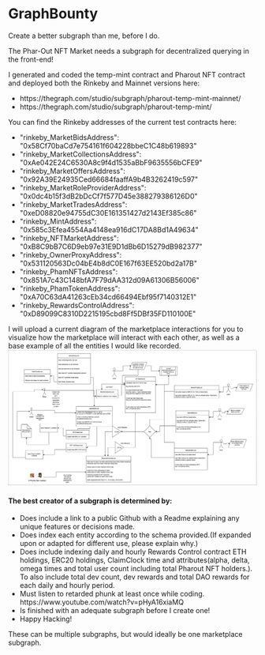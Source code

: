 # GraphBounty
Create a better subgraph than me, before I do.

The Phar-Out NFT Market needs a subgraph for decentralized querying in the front-end!

I generated and coded the temp-mint contract and Pharout NFT contract and deployed both the Rinkeby and Mainnet versions here:
<ul>
  <li>https://thegraph.com/studio/subgraph/pharout-temp-mint-mainnet/</li>
  <li>https://thegraph.com/studio/subgraph/pharout-temp-mint/</li>
</ul>
You can find the Rinkeby addresses of the current test contracts here:

<ul>
  <li>"rinkeby_MarketBidsAddress": "0x58Cf70baCd7e754161f604228bbeC1C48b619893"</li>
  <li> "rinkeby_MarketCollectionsAddress": "0xAe042E24C6530A8c9f4d1535aBbF9635556bCFE9"</li>
  <li> "rinkeby_MarketOffersAddress": "0x92A39E24935Ced66684faaffA9b4B3262419c597"</li>
  <li> "rinkeby_MarketRoleProviderAddress": "0x0dc4b15f3dB2bDcCf7f577D45e388279386126D0"</li>
  <li> "rinkeby_MarketTradesAddress": "0xeD08820e94755dC30E161351427d2143Ef385c86"</li>
  <li> "rinkeby_MintAddress": "0x585c3Efea4554Aa4148ea916dC17DA8Bd1A49634"</li>
  <li> "rinkeby_NFTMarketAddress": "0xB8C9bB7C6D9eb97e31E9D1dBb6D15279dB982377"</li>
  <li> "rinkeby_OwnerProxyAddress": "0x531120563Dc04bE4b8dC0E167f63EE520bd2a17B"</li>
  <li>  "rinkeby_PhamNFTsAddress": "0x851A7c43C148bfA7F79dAA312d09A61306B56006"</li>
  <li> "rinkeby_PhamTokenAddress": "0xA70C63dA41263cEb34cd66494Ebf95f7140312E1"</li>
  <li>  "rinkeby_RewardsControlAddress": "0xD89099C8310D2215195cbd8Ff5DBf35FD110100E"</li>  
</ul>

I will upload a current diagram of the marketplace interactions for you to visualize how the marketplace will interact with each other, as well as a base example of all the entities I would like recorded.
<img src="https://github.com/StarKeyJON/GraphBounty/blob/main/marketplaceDiagramFin.png" />
<h4>The best creator of a subgraph is determined by:</h4>
<ul>
  <li>Does include a link to a public Github with a Readme explaining any unique features or decisions made.</li>
  <li>Does index each entity according to the schema provided.(If expanded upon or adapted for different use, please explain why.)</li>
  <li>Does include indexing daily and hourly Rewards Control contract ETH holdings, ERC20 holdings, ClaimClock time and attributes(alpha, delta, omega times and total user count including total Pharout NFT holders.). To also include total dev count, dev rewards and total DAO rewards for each daily and hourly period.</li>
  <li>Must listen to retarded phunk at least once while coding. https://www.youtube.com/watch?v=pHyA16xiaMQ</li>
  <li>Is finished with an adequate subgraph before I create one!</li>
  <li>Happy Hacking!</li>
  </ul>
  These can be multiple subgraphs, but would ideally be one marketplace subgraph.
